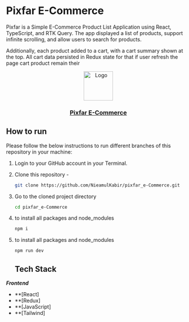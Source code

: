 <h1>Pixfar E-Commerce</h1>
<p>  Pixfar is a Simple E-Commerce Product List Application using React, TypeScript, and RTK Query. The app
displayed a list of products, support infinite scrolling, and allow users to search for products.
</p>
<p>Additionally, each product  added to a cart, with a cart summary shown at the top. All cart data
 persisted in Redux state for that if user refresh the page cart product remain their </p>
 <p align="center">
    <img src="" alt="Logo" width="80" height="80" />
    <h3 align="center "><a href="/" target="_blank" >Pixfar E-Commerce</a></h3>
</p>

<!-- HOW TO RUN -->

## How to run

Please follow the below instructions to run different branches of this repository in your machine:

1. Login to your GitHub account in your Terminal.

2. Clone this repository -
   ```sh
   git clone https://github.com/NieamulKabir/pixfar_e-Commerce.git
   ```
3. Go to the cloned project directory
   ```sh
   cd pixfar_e-Commerce
   ```
4. to install all packages and node_modules
   ```sh
   npm i
   ```
5. to install all packages and node_modules
   ```sh
   npm run dev
   ```

   ## Tech Stack

***Frontend***

- **[React]
- **[Redux]
- **[JavaScript]
- **[Tailwind]
